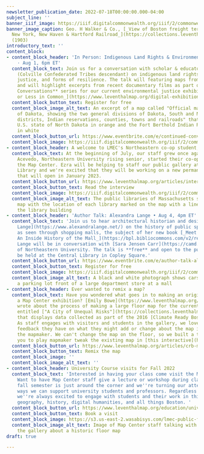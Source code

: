 ```yaml
---
newsletter_publication_date: 2022-07-18T00:00:00.000-04:00
subject_line: ''
banner_iiif_image: https://iiif.digitalcommonwealth.org/iiif/2/commonwealth:d791w527w/505,2604,11069,2705/1200,/0/default.jpg
banner_image_caption: Geo. H Walker & Co., [_View of Boston freight terminals, the
  New York, New Haven & Hartford Railroad_](https://collections.leventhalmap.org/search/commonwealth:df65xz27g)
  (1903)
introductory_text: ''
content_block:
- content_block_header: 'In Person: Indigenous Land Rights & Environmental Justice
    · Aug 1, 6pm ET'
  content_block_text: Join us for a conversation with scholar & educator [Dina Gilio-Whitaker](https://dgwconsulting.org/#bio)
    (Colville Confederated Tribes descendant) on indigenous land rights, environmental
    justice, and forms of resilience. The talk will featuring maps from our collections
    and will highlight excerpts from recent documentary films as part of our **Continued
    Conversations** series for our current environmental justice exhibition, [_More
    or Less in Common_](https://www.leventhalmap.org/digital-exhibitions/more-or-less-in-common/)_._
  content_block_button_text: Register for free
  content_block_image_alt_text: An excerpt of a map called "Official map of the territory
    of Dakota, showing the two general divisions of Dakota, South and North, the land
    districts, Indian reservations, counties, towns and railroads" that shows the
    U.S. state of North Dakota in orange and the Fort Berthold Indian Reservation
    in white
  content_block_button_url: https://www.eventbrite.com/e/continued-conversations-indigenous-land-rights-with-dina-gilio-whitaker-tickets-378019676027?aff=newsletter20220718
  content_block_image: https://iiif.digitalcommonwealth.org/iiif/2/commonwealth:4m90fb35q/80,121,3713,2479/full/0/default.jpg
- content_block_header: A welcome to LMEC's Northeastern co-op student, Ezra Acevedo
  content_block_text: At the beginning of July, our staff grew once again as Ezra
    Acevedo, Northeastern University rising senior, started their co-op term with
    the Map Center. Ezra will be helping to staff our public gallery at the Central
    Library and we're excited that they will be working on a new permanent exhibit
    that will open in January 2023.
  content_block_button_url: https://www.leventhalmap.org/articles/interview-with-ezra/
  content_block_button_text: Read the interview
  content_block_image: https://iiif.digitalcommonwealth.org/iiif/2/commonwealth:wd3761139/full/full/0/default.jpg
  content_block_image_alt_text: The public libraries of Massachusetts shown on a 1904
    map with the location of each library marked on the map with a line drawing of
    the library building
- content_block_header: 'Author Talk: Alexandra Lange • Aug 4, 4pm ET'
  content_block_text: 'Join us to hear architectural historian and design critic [Alexandra
    Lange](https://www.alexandralange.net/) on the history of public space in America
    as seen through shopping malls, the subject of her new book [_Meet Me by the Fountain:
    An Inside History of the Mall_](https://bpl.bibliocommons.com/v2/record/S75C8224624).
    Lange will be in conversation with [Sara Jensen Carr](https://camd.northeastern.edu/faculty/sara-jensen-carr/)
    of Northeastern University. The talk is **free** and open to the public and will
    be held at the Central Library in Copley Square.'
  content_block_button_url: https://www.eventbrite.com/e/author-talk-alexandra-lange-on-meet-me-by-the-fountain-tickets-373389186107?aff=newsletter20220718
  content_block_button_text: Register for free
  content_block_image: https://iiif.digitalcommonwealth.org/iiif/2/commonwealth:0g354t14z/full/,1200/0/default.jpg
  content_block_image_alt_text: A black and white photograph shows cars parked in
    a parking lot front of a large department store at a mall
- content_block_header: Ever wanted to remix a map?
  content_block_text: Have you wondered what goes in to making an original map for
    a Map Center exhibition? [Emily Bowe](https://www.leventhalmap.org/about/people/emily-bowe/)
    wrote about the process of making a large floor map for the current exhibition
    entitled ["A City of Unequal Risks"](https://collections.leventhalmap.org/search/commonwealth:4t64k502g)
    that displays data collected as part of the 2016 [Climate Ready Boston report](https://www.boston.gov/sites/default/files/embed/2/20161207_climate_ready_boston_digital2.pdf).
    As staff engages with visitors and students in the gallery, we love hearing what
    feedback they have on what they might add or change about the map if they were
    the mapmaker. We can't change the map on the floor, so we built a tool that allows
    you to play mapmaker tweak the existing map in [this interactive](https://map-remix.glitch.me/).
  content_block_button_url: https://www.leventhalmap.org/articles/crb-map-remix/
  content_block_button_text: Remix the map
  content_block_image: ''
  content_block_image_alt_text: ''
- content_block_header: University Course visits for Fall 2022
  content_block_text: 'Interested in having your class come visit the Map Center?
    Want to have Map Center staff give a lecture or workshop during class time? The
    fall semester is just around the corner and we''re turning our attention to the
    ways we can support university students and professors. Regardless of discipline,
    we''re always excited to engage with students and their work in thinking about
    geography, history, digital humanities, and all things Boston. '
  content_block_button_url: https://www.leventhalmap.org/education/university/#class-visits
  content_block_button_text: Book a visit
  content_block_image: https://s3.us-east-2.wasabisys.com/lmec-public-files/newsletters/LMEC-univ-visit.jpg
  content_block_image_alt_text: Image of Map Center staff talking with students visiting
    the gallery about a historic floor map
draft: true

---
```

